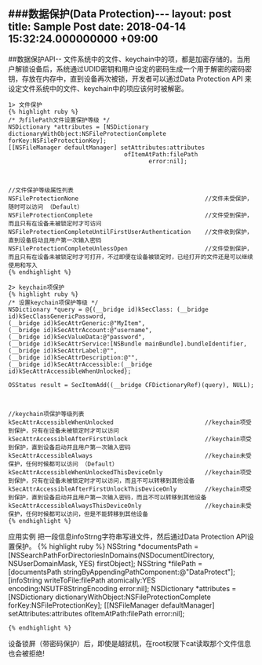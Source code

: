 ###数据保护(Data Protection)---
layout: post
title: Sample Post
date: 2018-04-14 15:32:24.000000000 +09:00
---

##数据保护API--
文件系统中的文件、keychain中的项，都是加密存储的。当用户解锁设备后，系统通过UDID密钥和用户设定的密码生成一个用于解密的密码密钥，存放在内存中，直到设备再次被锁，开发者可以通过Data Protection API 来设定文件系统中的文件、keychain中的项应该何时被解密。


    1> 文件保护
    {% highlight ruby %}
    /* 为filePath文件设置保护等级 */
    NSDictionary *attributes = [NSDictionary dictionaryWithObject:NSFileProtectionComplete
    forKey:NSFileProtectionKey];
    [[NSFileManager defaultManager] setAttributes:attributes
                                     ofItemAtPath:filePath
                                            error:nil];



    //文件保护等级属性列表
    NSFileProtectionNone                                    //文件未受保护，随时可以访问 （Default）
    NSFileProtectionComplete                                //文件受到保护，而且只有在设备未被锁定时才可访问
    NSFileProtectionCompleteUntilFirstUserAuthentication    //文件收到保护，直到设备启动且用户第一次输入密码
    NSFileProtectionCompleteUnlessOpen                      //文件受到保护，而且只有在设备未被锁定时才可打开，不过即便在设备被锁定时，已经打开的文件还是可以继续使用和写入
    {% endhighlight %}

    2> keychain项保护
    {% highlight ruby %}
    /* 设置keychain项保护等级 */
    NSDictionary *query = @{(__bridge id)kSecClass: (__bridge id)kSecClassGenericPassword,
    (__bridge id)kSecAttrGeneric:@"MyItem",
    (__bridge id)kSecAttrAccount:@"username",
    (__bridge id)kSecValueData:@"password",
    (__bridge id)kSecAttrService:[NSBundle mainBundle].bundleIdentifier,
    (__bridge id)kSecAttrLabel:@"",
    (__bridge id)kSecAttrDescription:@"",
    (__bridge id)kSecAttrAccessible:(__bridge id)kSecAttrAccessibleWhenUnlocked};

    OSStatus result = SecItemAdd((__bridge CFDictionaryRef)(query), NULL);



    //keychain项保护等级列表
    kSecAttrAccessibleWhenUnlocked                          //keychain项受到保护，只有在设备未被锁定时才可以访问
    kSecAttrAccessibleAfterFirstUnlock                      //keychain项受到保护，直到设备启动并且用户第一次输入密码
    kSecAttrAccessibleAlways                                //keychain未受保护，任何时候都可以访问 （Default）
    kSecAttrAccessibleWhenUnlockedThisDeviceOnly            //keychain项受到保护，只有在设备未被锁定时才可以访问，而且不可以转移到其他设备
    kSecAttrAccessibleAfterFirstUnlockThisDeviceOnly        //keychain项受到保护，直到设备启动并且用户第一次输入密码，而且不可以转移到其他设备
    kSecAttrAccessibleAlwaysThisDeviceOnly                  //keychain未受保护，任何时候都可以访问，但是不能转移到其他设备
    {% endhighlight %}

应用实例
把一段信息infoStrng字符串写进文件，然后通过Data Protection API设置保护。
    {% highlight ruby %}
    NSString *documentsPath =[NSSearchPathForDirectoriesInDomains(NSDocumentDirectory, NSUserDomainMask, YES) firstObject];
    NSString *filePath = [documentsPath stringByAppendingPathComponent:@"DataProtect"];
    [infoString writeToFile:filePath
    atomically:YES
    encoding:NSUTF8StringEncoding
    error:nil];
    NSDictionary *attributes = [NSDictionary dictionaryWithObject:NSFileProtectionComplete
    forKey:NSFileProtectionKey];
    [[NSFileManager defaultManager] setAttributes:attributes
    ofItemAtPath:filePath
    error:nil];

    {% endhighlight %}

设备锁屏（带密码保护）后，即使是越狱机，在root权限下cat读取那个文件信息也会被拒绝!
